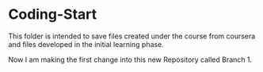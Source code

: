 # Coding-Start
This folder is intended to save files created under the course from coursera and files developed in the initial learning phase.

Now I am making the first change into this new Repository called Branch 1.
